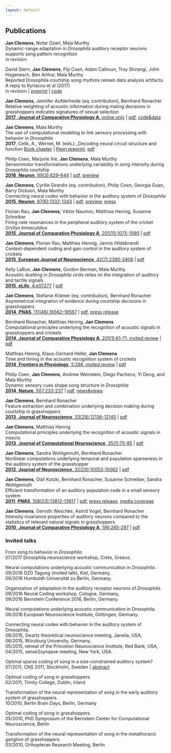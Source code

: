 ```yaml
---
layout: default
---
```


## Publications

__Jan Clemens__, Nofar Ozeri, Mala Murthy   
Dynamic-range adaptation in _Drosophila_ auditory receptor neurons supports song pattern recognition   
in revision

David Stern, __Jan Clemens__, Pip Coen, Adam Calhoun, Troy Shirangi, John Hogenesch, Ben Arthur, Mala Murthy   
Reported Drosophila courtship song rhythms remain data analysis artifacts. A reply to Kyriacou et al (2017)   
in revision | [preprint](http://biorxiv.org/content/early/2017/05/20/140483) | [code](https://github.com/murthylab/noIPIcycles)    

__Jan Clemens__, Jennifer Aufderheide (eq. contribution), Bernhard Ronacher   
Relative weighting of acoustic information during mating decisions in grasshoppers indicates signatures of sexual selection   
[__2017__, __Journal of Comparative Physiology A__, online only](https://link.springer.com/article/10.1007/s00359-017-1200-x) | [pdf](pdf/clemens_2017_relative.pdf), [code&data](https://github.com/postpop/driftdiffusion)

__Jan Clemens__, Mala Murthy   
The use of computational modeling to link sensory processing with behavior in _Drosophila_   
__2017__, Celik, A., Wernet, M. (eds.) _Decoding neural circuit structure and function [Book chapter](https://link.springer.com/chapter/10.1007/978-3-319-57363-2_9) | [Peerj preprint](https://peerj.com/preprints/2720/), [pdf](pdf/clemens_2017_chapter.pdf)

Philip Coen, Marjorie Xie, __Jan Clemens__, Mala Murthy   
Sensorimotor transformations underlying variability in song intensity during _Drosophila_ courtship   
[__2016__, __Neuron__, 89(3):629–644](http://www.cell.com/neuron/abstract/S0896-6273(15)01137-X) | [pdf](pdf/coen_2016_sensorimotor.pdf), [preview](pdf/coen_2016_sensorimotor_preview.pdf)

__Jan Clemens__, Cyrille Girardin (eq. contribution), Philip Coen, Georgia Guan, Barry Dickson, Mala Murthy   
Connecting neural codes with behavior in the auditory system of _Drosophila_    
[__2015__, __Neuron__, 87(6):1332-1343](http://www.cell.com/neuron/abstract/S0896-6273(15)00708-4) | [pdf](pdf/clemens_2015_connecting.pdf), [preview](pdf/clemens_2015_connecting_preview.pdf), [press](http://www.princeton.edu/main/news/archive/S44/52/80E75/index.xml)

Florian Rau, __Jan Clemens__, Viktor Naumov, Matthias Hennig, Susanne Schreiber   
Firing-rate resonances in the peripheral auditory system of the cricket _Gryllys bimaculatus_    
[__2015__, __Journal of Comparative Physiology A__, 201(11):1075-1090](http://link.springer.com/article/10.1007/s00359-015-1036-1) | [pdf](pdf/rau_2015_firing.pdf)

__Jan Clemens__, Florian Rau, Matthias Hennig, Jannis Hildebrandt  
Context-dependent coding and gain control in the auditory system of crickets    
[__2015__, __European Journal of Neuroscience__, 42(7):2390-2406](http://onlinelibrary.wiley.com/doi/10.1111/ejn.13019/abstract) | [pdf](pdf/clemens_2015_context.pdf)

Kelly LaRue, __Jan Clemens__, Gordon Berman, Mala Murthy   
Acoustic duetting in _Drosophila virilis_ relies on the integration of auditory and tactile signals    
[__2015__, __eLife__, 4:e07277](http://elifesciences.org/content/4/e07277) | [pdf](pdf/larue_2015_acoustic.pdf)

__Jan Clemens__, Stefanie Krämer (eq. contribution), Bernhard Ronacher   
Asymmetrical integration of evidence during courtship decisions in grasshoppers   
[__2014__, __PNAS__, 111(46):16562–16567](http://www.pnas.org/cgi/doi/10.1073/pnas.1412741111) | [pdf](pdf/clemens_2014_asymmetrical.pdf), [press release](pdf/BernsteinNewsletterEN201412.pdf)

Bernhard Ronacher, Matthias Hennig, __Jan Clemens__   
Computational principles underlying the recognition of acoustic signals in grasshoppers and crickets    
[__2014__, __Journal of Comparative Physiology A__, 201(1):61-71, invited review](http://link.springer.com/article/10.1007/s00359-014-0946-7) | [pdf](pdf/ronacher_2014_computational.pdf)

Matthias Hennig, Klaus-Gerhard Heller, __Jan Clemens__   
Time and timing in the acoustic recognition system of crickets   
[__2014__, __Frontiers in Physiology__, 5:286, invited review](http://journal.frontiersin.org/Journal/10.3389/fphys.2014.00286/abstract) | [pdf](pdf/hennig_2014_time.pdf)

Philip Coen, __Jan Clemens__, Andrew Weinstein, Diego Pacheco, Yi Deng, and Mala Murthy   
Dynamic sensory cues shape song structure in _Drosophila_  
[__2014__, __Nature__, 507:233-237](http://www.nature.com/nature/journal/vaop/ncurrent/full/nature13131.html) | [pdf](pdf/coen_2014_sensory.pdf), [news&views](pdf/coen_2014_sensory_news&views.pdf)

__Jan Clemens__, Bernhard Ronacher  
Feature extraction and combination underlying decision making during courtship in grasshoppers   
[__2013__, __Journal of Neuroscience__, 33(29):12136-12145](http://www.jneurosci.org/content/33/29/12136.abstract) | [pdf](pdf/clemens_2013_feature.pdf)

__Jan Clemens__, Matthias Hennig  
Computational principles underlying the recognition of acoustic signals in insects   
[__2013__, __Journal of Computational Neuroscience__, 35(1):75-85](http://link.springer.com/article/10.1007/s10827-013-0441-0) | [pdf](pdf/clemens_2013_computational.pdf)

__Jan Clemens__, Sandra Wohlgemuth, Bernhard Ronacher  
Nonlinear computations underlying temporal and population sparseness in the auditory system of the grasshopper  
[__2012__, __Journal of Neuroscience__, 32(29):10053-10062](http://www.jneurosci.org/content/32/29/10053.abstract) | [pdf](pdf/clemens_2012_nonlinear.pdf)

__Jan Clemens__, Olaf Kutzki, Bernhard Ronacher, Susanne Schreiber, Sandra Wohlgemuth   
Efficient transformation of an auditory population code in a small sensory system   
[__2011__, __PNAS__, 108(33):13812-13817](http://www.pnas.org/cgi/doi/10.1073/pnas.1104506108) | [pdf](pdf/clemens_2011_efficient.pdf), [press release](pdf/bernstein-nl-23-dec11-e.pdf), [media coverage](pdf/hu_3108_blz_Ansicht.pdf)

__Jan Clemens__, Gerroth Weschke, Astrid Vogel, Bernhard Ronacher  
Intensity invariance properties of auditory neurons compared to the statistics of relevant natural signals in grasshoppers  
[__2010__, __Journal of Comparative Physiology A__, 196:285-297](http://www.springerlink.com/content/yqmqx3hg4533816p/) | [pdf](pdf/clemens_2010_intensity.pdf)

### Invited talks

From song to behavior in _Drosophila_.   
07/2017 Drosophila neuroscience workshop, Crete, Greece.   

Neural computations underlying acoustic communication in _Drosophila_.    
09/2016 DZG Tagung (invited talk), Kiel, Germany,    
09/2016 Humboldt-Universität zu Berlin, Germany.    

Organization of adaptation in the auditory receptor neurons of _Drosophila_.    
09/2016 Neural Coding workshop, Cologne, Germany,    
09/2016 Bernstein Conference 2016, Berlin, Germany.    

Neural computations underlying acoustic communication in Drosophila.   
06/2016 European Neuroscience Institute, Göttingen, Germany.    

Connecting neural codes with behavior in the auditory system of Drosophila.   
08/2015, Swartz theoretical neuroscience meeting, Janelia, USA,   
06/2015, Würzburg University, Germany,   
05/2015, retreat of the Princeton Neuroscience Institute, Red Bank, USA,   
04/2015, sense2synapse meeting, New York, USA.   

Optimal sparse coding of song in a size-constrained auditory system?   
07/2011, CNS 2011, Stockholm, Sweden | [abstract](http://www.biomedcentral.com/1471-2202/12/S1/O12)

Optimal coding of song in grasshoppers.   
02/2011, Trinity College, Dublin, Irland

Transformation of the neural representation of song in the early auditory system of grasshoppers.   
10/2010, Berlin Brain Days, Berlin, Germany

Optimal coding of song in grasshoppers.   
05/2010, PhD Symposium of the Bernstein Center for Computational Neuroscience, Berlin

Transformation of the neural representation of song in the metathoracic ganglion of grasshoppers.   
03/2010, Orthopteran Research Meeting, Berlin

